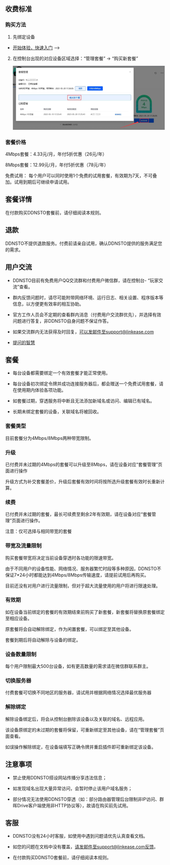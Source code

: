 ## 收费标准
 
### 购买方法

1. 先绑定设备

* [开始体验，快速入门](/zh/guide/ddnsto/start.md) -->

2. 在控制台出现的对应设备区域选择：“管理套餐” -> “购买新套餐”

   ![pay2](./pay/pay2.jpg)

### 套餐价格

4Mbps套餐：4.33元/月，年付5折优惠（26元/年）

8Mbps套餐：12.99元/月，年付5折优惠（78元/年）

免费试用： 每个用户可以同时使用1个免费的试用套餐，有效期为7天，不可叠加。试用到期后可继续申请试用。

 
## 套餐详情

在付款购买DDNSTO套餐前，请仔细阅读本规则。

## 退款
DDNSTO不提供退款服务。付费前请亲自试用，确认DDNSTO提供的服务满足您的需求。

## 用户交流
* DDNSTO目前有免费用户QQ交流群和付费用户微信群，请在控制台- “玩家交流”查看。

* 群内反馈问题时，请尽可能附带网络环境、运行日志、相关设置、程序版本等信息，以方便更有效率的相互协助。
 
* 官方工作人员会不定期的查看群内消息（付费用户交流群优先），并选择有效问题进行答复，非DDNSTO自身问题不保证作答。

* 如果交流群内无法获得及时回复，可以发邮件至support@linkease.com

* [提问的智慧](https://github.com/ryanhanwu/How-To-Ask-Questions-The-Smart-Way/blob/main/README-zh_CN.md)

## 套餐 

* 每台设备都需要绑定一个有效套餐才能正常使用。

* 每台设备初次绑定令牌并成功连接服务器后，都会赠送一个免费试用套餐，请在使用期内体验各项功能。

* 如套餐过期，穿透服务将中断且无法添加新域名或访问、编辑已有域名。

* 长期未绑定套餐的设备，关联域名将被回收。

### 套餐类型  

目前套餐分为4Mbps/8Mbps两种带宽限制。
 
### 升级
已付费并未过期的4Mbps的套餐可以升级至8Mbps，请在设备对应“套餐管理”页面进行操作

升级方式为补交套餐差价，升级后套餐有效时间将按所选升级套餐有效时长重新计算。

### 续费
已付费并未过期的套餐，最长可续费至剩余2年有效期，请在设备对应“套餐管理”页面进行操作。

注意：仅可选择与相同带宽的套餐

### 带宽及流量限制

购买套餐带宽将决定当前设备穿透时各功能的限速带宽。

由于不同用户的设备性能、网络情况、服务器繁忙时段等多种原因，DDNSTO不保证7*24小时都能达到4Mbps/8Mbps传输速度，请提前试用后再购买。

目前还没有对用户进行流量限制，但对于超大流量使用的用户将进行限速处理。

### 有效期

如在设备当前绑定的套餐的有效期结束前购买了新套餐，新套餐将替换原套餐绑定至相应设备。

原套餐将会自动解除绑定，作为闲置套餐，可以绑定至其他设备。

套餐到期后将自动解除与设备的绑定。
  
### 设备数量限制

每个用户限制最大500台设备，如有更高数量的需求请在微信群联系群主。

### 切换服务器

付费套餐可切换不同地区的服务器，请试用并根据网络情况选择最优服务器

###  解除绑定
解除设备绑定后，将会从控制台删除该设备以及关联的域名、远程应用。

该设备原绑定的未过期的套餐将保留，可重新绑定至其他设备，请在“管理套餐”页面查看。

如误操作解除绑定，在设备端填写正确令牌并重启插件即可重新绑定该设备。

 
## 注意事项
* 禁止使用DDNSTO搭设网站传播分享违法信息；

* 如发现域名出现大量异常访问，会暂时停止该用户域名服务；

* 部分情况无法使用DDNSTO穿透（如：部分路由器管理后台限制非IP访问、群晖Drive客户端使用非HTTP协议等），故请在购买前先试用。

## 客服   
* DDNSTO没有24小时客服，如使用中遇到问题请优先认真查看文档。

* 如您的问题在文档中没有覆盖，请发邮件至support@linkease.com反馈。

* 在付款购买DDNSTO套餐前，请仔细阅读本规则。

